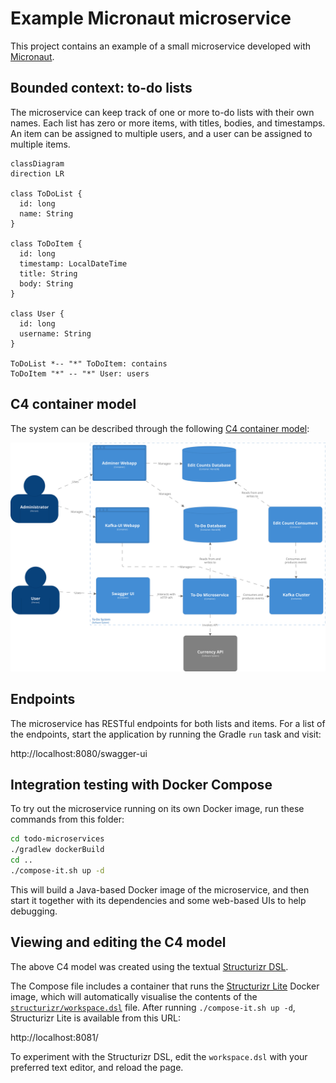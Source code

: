 # Example Micronaut microservice

This project contains an example of a small microservice developed with [Micronaut](https://micronaut.io/).

## Bounded context: to-do lists

The microservice can keep track of one or more to-do lists with their own names.
Each list has zero or more items, with titles, bodies, and timestamps.
An item can be assigned to multiple users, and a user can be assigned to multiple items.

```mermaid
classDiagram
direction LR

class ToDoList {
  id: long
  name: String
}

class ToDoItem {
  id: long
  timestamp: LocalDateTime
  title: String
  body: String
}

class User {
  id: long
  username: String
}

ToDoList *-- "*" ToDoItem: contains
ToDoItem "*" -- "*" User: users
```

## C4 container model

The system can be described through the following [C4 container model](https://c4model.com/):

![C4 container model](structurizr/container-diagram.svg)

## Endpoints

The microservice has RESTful endpoints for both lists and items.
For a list of the endpoints, start the application by running the Gradle `run` task and visit:

http://localhost:8080/swagger-ui

## Integration testing with Docker Compose

To try out the microservice running on its own Docker image, run these commands from this folder:

```sh
cd todo-microservices
./gradlew dockerBuild
cd ..
./compose-it.sh up -d
```

This will build a Java-based Docker image of the microservice, and then start it together with its dependencies and some web-based UIs to help debugging.

## Viewing and editing the C4 model

The above C4 model was created using the textual [Structurizr DSL](https://docs.structurizr.com/dsl/).

The Compose file includes a container that runs the [Structurizr Lite](https://structurizr.com/help/lite) Docker image, which will automatically visualise the contents of the [`structurizr/workspace.dsl`](structurizr/workspace.dsl) file.
After running `./compose-it.sh up -d`, Structurizr Lite is available from this URL:

http://localhost:8081/

To experiment with the Structurizr DSL, edit the `workspace.dsl` with your preferred text editor, and reload the page.
